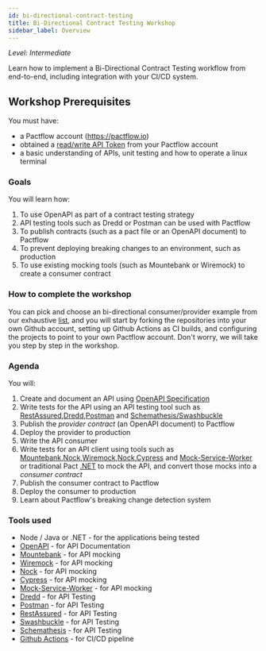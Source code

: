 ```yaml
---
id: bi-directional-contract-testing
title: Bi-Directional Contract Testing Workshop
sidebar_label: Overview
---
```


_Level: Intermediate_

Learn how to implement a Bi-Directional Contract Testing workflow from end-to-end, including integration with your CI/CD system.

## Workshop Prerequisites

You must have:

- a Pactflow account (https://pactflow.io)
- obtained a [read/write API Token](https://docs.pactflow.io/docs/getting-started/#configuring-your-api-token) from your Pactflow account
- a basic understanding of APIs, unit testing and how to operate a linux terminal

### Goals

You will learn how:

1. To use OpenAPI as part of a contract testing strategy
1. API testing tools such as Dredd or Postman can be used with Pactflow
1. To publish contracts (such as a pact file or an OpenAPI document) to Pactflow
1. To prevent deploying breaking changes to an environment, such as production
1. To use existing mocking tools (such as Mountebank or Wiremock) to create a consumer contract

### How to complete the workshop

You can pick and choose an bi-directional consumer/provider example from our exhaustive [list](/docs/examples), and you will start by forking the repositories into your own Github account, setting up Github Actions as CI builds, and configuring the projects to point to your own Pactflow account. Don't worry, we will take you step by step in the workshop.

### Agenda

You will:

1. Create and document an API using [OpenAPI Specification](https://www.openapis.org/)
2. Write tests for the API using an API testing tool such as [RestAssured](/docs/examples/bi-directional/provider/restassured/),[Dredd](/docs/examples/bi-directional/provider/dredd/),[Postman](/docs/examples/bi-directional/provider/postman/) and [Schemathesis/Swashbuckle](/docs/examples/bi-directional/provider/dotnet/)
3. Publish the _provider contract_ (an OpenAPI document) to Pactflow
4. Deploy the provider to production
5. Write the API consumer
6. Write tests for an API client using tools such as [Mountebank](/docs/examples/bi-directional/consumer/mountebank/),[Nock](/docs/examples/bi-directional/consumer/recordreplay/),[Wiremock](/docs/examples/bi-directional/consumer/wiremock/),[Nock](/docs/examples/bi-directional/consumer/recordreplay/),[Cypress](/docs/examples/bi-directional/consumer/cypress/) and [Mock-Service-Worker](/docs/examples/bi-directional/consumer/msw/) or traditional Pact [.NET](/docs/examples/bi-directional/consumer/dotnet/) to mock the API, and convert those mocks into a _consumer contract_
7. Publish the consumer contract to Pactflow
8. Deploy the consumer to production
9. Learn about Pactflow's breaking change detection system

### Tools used

-  Node / Java or .NET - for the applications being tested
- [OpenAPI](https://swagger.io/specification/) - for API Documentation
- [Mountebank](https://mbtest.org) - for API mocking
- [Wiremock](https://wiremock.org/) - for API mocking
- [Nock](https://github.com/nock/nock) - for API mocking
- [Cypress](https://www.cypress.io/) - for API mocking
- [Mock-Service-Worker](https://mswjs.io/) - for API mocking
- [Dredd](https://dredd.org/en/latest/index.html) - for API Testing
- [Postman](https://www.postman.com/) - for API Testing
- [RestAssured](https://rest-assured.io/) - for API Testing
- [Swashbuckle](https://www.nuget.org/packages/Swashbuckle.AspNetCore.Swagger/) - for API Testing
- [Schemathesis](https://schemathesis.readthedocs.io/en/stable/) - for API Testing
- [Github Actions](https://docs.github.com/en/actions) - for CI/CD pipeline